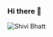 ### Hi there 👋
![Shivi Bhatt](https://user-images.githubusercontent.com/25372409/90305467-1354fc80-de78-11ea-8621-857f28a1a641.gif)
<!--
**ShiviBhatt/ShiviBhatt** is a ✨ _special_ ✨ repository because its `README.md` (this file) appears on your GitHub profile.

Here are some ideas to get you started:

- 🔭 I’m currently working on ...
- 🌱 I’m currently learning ...
- 👯 I’m looking to collaborate on ...
- 🤔 I’m looking for help with ...
- 💬 Ask me about ...
- 📫 How to reach me: ...
- 😄 Pronouns: ...
- ⚡ Fun fact: ...
-->
